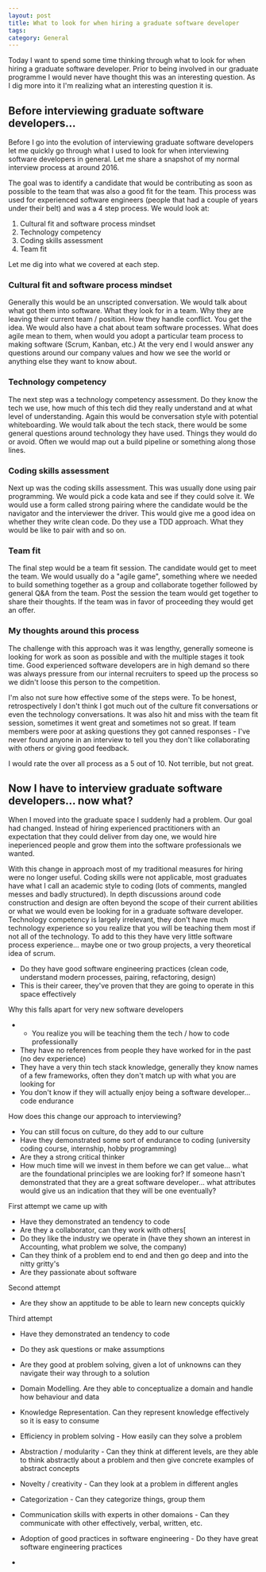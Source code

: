 ```yaml
---
layout: post
title: What to look for when hiring a graduate software developer
tags: 
category: General
---
```


Today I want to spend some time thinking through what to look for when hiring a graduate software developer. Prior to being involved in our graduate programme I would never have thought this was an interesting question. As I dig more into it I'm realizing what an interesting question it is.

## Before interviewing graduate software developers...

Before I go into the evolution of interviewing graduate software developers let me quickly go through what I used to look for when interviewing software developers in general. Let me share a snapshot of my normal interview process at around 2016.

The goal was to identify a candidate that would be contributing as soon as possible to the team that was also a good fit for the team. This process was used for experienced software engineers (people that had a couple of years under their belt) and was a 4 step process. We would look at:

1) Cultural fit and software process mindset  
2) Technology competency  
3) Coding skills assessment  
4) Team fit  

Let me dig into what we covered at each step.

### Cultural fit and software process mindset

Generally this would be an unscripted conversation. We would talk about what got them into software. What they look for in a team. Why they are leaving their current team / position. How they handle conflict. You get the idea. We would also have a chat about team software processes. What does agile mean to them, when would you adopt a particular team process to making software (Scrum, Kanban, etc.) At the very end I would answer any questions around our company values and how we see the world or anything else they want to know about.

### Technology competency

The next step was a technology competency assessment. Do they know the tech we use, how much of this tech did they really understand and at what level of understanding. Again this would be conversation style with potential whiteboarding. We would talk about the tech stack, there would be some general questions around technology they have used. Things they would do or avoid. Often we would map out a build pipeline or something along those lines.

### Coding skills assessment

Next up was the coding skills assessment. This was usually done using pair programming. We would pick a code kata and see if they could solve it. We would use a form called strong pairing where the candidate would be the navigator and the interviewer the driver. This would give me a good idea on whether they write clean code. Do they use a TDD approach. What they would be like to pair with and so on.

### Team fit

The final step would be a team fit session. The candidate would get to meet the team. We would usually do a "agile game", something where we needed to build something together as a group and collaborate together followed by general Q&A from the team. Post the session the team would get together to share their thoughts. If the team was in favor of proceeding they would get an offer.

### My thoughts around this process 

The challenge with this approach was it was lengthy, generally someone is looking for work as soon as possible and with the multiple stages it took time. Good experienced software developers are in high demand so there was always pressure from our internal recruiters to speed up the process so we didn't loose this person to the competition. 

I'm also not sure how effective some of the steps were. To be honest, retrospectively I don't think I got much out of the culture fit conversations or even the technology conversations. It was also hit and miss with the team fit session, sometimes it went great and sometimes not so great. If team members were poor at asking questions they got canned responses - I've never found anyone in an interview to tell you they don't like collaborating with others or giving good feedback.

I would rate the over all process as a 5 out of 10. Not terrible, but not great.

## Now I have to interview graduate software developers... now what?

When I moved into the graduate space I suddenly had a problem. Our goal had changed. Instead of hiring experienced practitioners with an expectation that they could deliver from day one, we would hire ineperienced people and grow them into the software professionals we wanted.

With this change in approach most of my traditional measures for hiring were no longer useful. Coding skills were not applicable, most graduates have what I call an academic style to coding (lots of comments, mangled messes and badly structured). In depth discussions around code construction and design are often beyond the scope of their current abilities or what we would even be looking for in a graduate software developer. Technology competency is largely irrelevant, they don't have much technology experience so you realize that you will be teaching them most if not all of the technology. To add to this they have very little software process experience... maybe one or two group projects, a very theoretical idea of scrum. 

- Do they have good software engineering practices (clean code, understand modern processes, pairing, refactoring, design)
- This is their career, they've proven that they are going to operate in this space effectively


Why this falls apart for very new software developers
- - You realize you will be teaching them the tech / how to code professionally
- They have no references from people they have worked for in the past (no dev experience)
- They have a very thin tech stack knowledge, generally they know names of a few frameworks, often they don't match up with what you are looking for
- You don't know if they will actually enjoy being a software developer... code endurance

How does this change our approach to interviewing?
- You can still focus on culture, do they add to our culture
- Have they demonstrated some sort of endurance to coding (university coding course, internship, hobby programming)
- Are they a strong critical thinker
- How much time will we invest in them before we can get value... what are the foundational principles we are looking for? If someone hasn't demonstrated that they are a great software developer... what attributes would give us an indication that they will be one eventually?

First attempt we came up with
- Have they demonstrated an tendency to code
- Are they a collaborator, can they work with others[
- Do they like the industry we operate in (have they shown an interest in Accounting, what problem we solve, the company)
- Can they think of a problem end to end and then go deep and into the nitty gritty's
- Are they passionate about software

Second attempt 
- Are they show an apptitude to be able to learn new concepts quickly

Third attempt
- Have they demonstrated an tendency to code
- Do they ask questions or make assumptions
- Are they good at problem solving, given a lot of unknowns can they navigate their way through to a solution
- Domain Modelling. Are they able to conceptualize a domain and handle how behaviour and data
- Knowledge Representation. Can they represent knowledge effectively so it is easy to consume
- Efficiency in problem solving - How easily can they solve a problem
- Abstraction / modularity - Can they think at different levels, are they able to think abstractly about a problem and then give concrete examples of abstract concepts
- Novelty / creativity - Can they look at a problem in different angles
- Categorization - Can they categorize things, group them
- Communication skills with experts in other domaions - Can they communicate with other effectively, verbal, written, etc.
- Adoption of good practices in software engineering - Do they have great software engineering practices

- 
